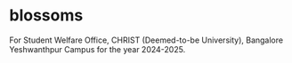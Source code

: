 # blossoms
For Student Welfare Office, CHRIST (Deemed-to-be University), Bangalore Yeshwanthpur Campus for the year 2024-2025.
